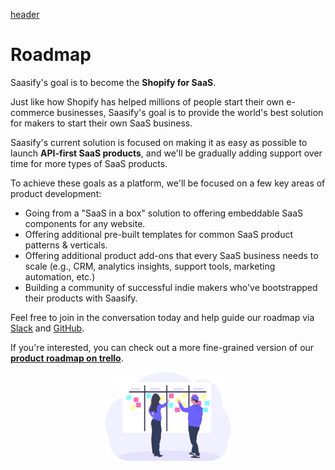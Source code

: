 [header](_header.md ':include')

# Roadmap

Saasify's goal is to become the **Shopify for SaaS**.

Just like how Shopify has helped millions of people start their own e-commerce businesses, Saasify's goal is to provide the world's best solution for makers to start their own SaaS business.

Saasify's current solution is focused on making it as easy as possible to launch **API-first SaaS products**, and we'll be gradually adding support over time for more types of SaaS products.

To achieve these goals as a platform, we'll be focused on a few key areas of product development:

- Going from a "SaaS in a box" solution to offering embeddable SaaS components for any website.
- Offering additional pre-built templates for common SaaS product patterns & verticals.
- Offering additional product add-ons that every SaaS business needs to scale (e.g., CRM, analytics insights, support tools, marketing automation, etc.)
- Building a community of successful indie makers who've bootstrapped their products with Saasify.

Feel free to join in the conversation today and help guide our roadmap via [Slack](https://slack.saasify.sh) and [GitHub](https://github.com/saasify-sh/saasify).

If you're interested, you can check out a more fine-grained version of our **[product roadmap on trello](https://trello.com/b/0I0V0NEM/saasify-product-roadmap)**.

<p align="center">
  <img src="./_media/undraw/scrum_board.svg" alt="Roadmap" width="200" />
</p>
